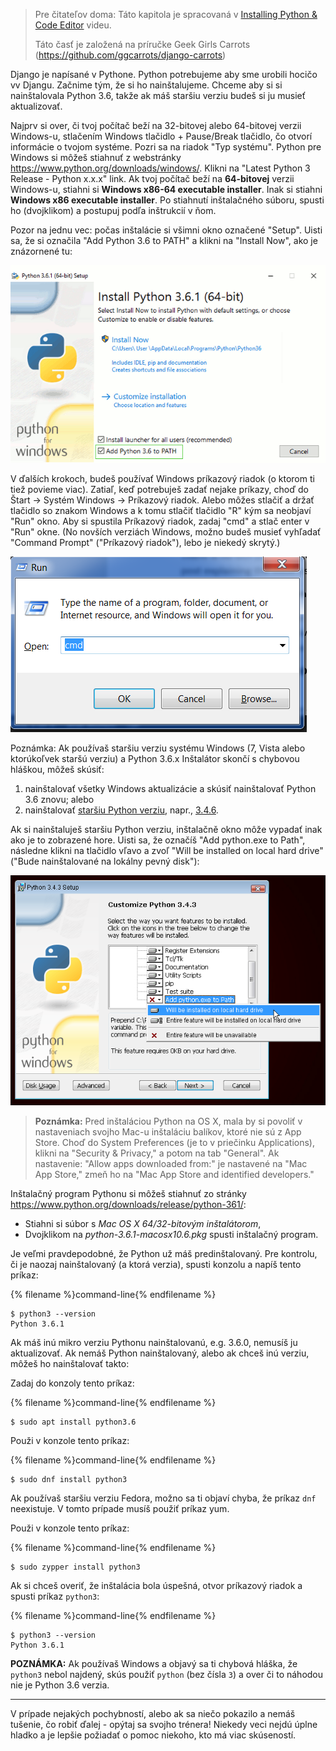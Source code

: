 > Pre čitateľov doma: Táto kapitola je spracovaná v [Installing Python & Code Editor](https://www.youtube.com/watch?v=pVTaqzKZCdA) videu.
> 
> Táto časť je založená na príručke Geek Girls Carrots (https://github.com/ggcarrots/django-carrots)

Django je napísané v Pythone. Python potrebujeme aby sme urobili hocičo vv Djangu. Začnime tým, že si ho nainštalujeme. Chceme aby si si nainštalovala Python 3.6, takže ak máš staršiu verziu budeš si ju musieť aktualizovať.

<!--sec data-title="Install Python: Windows" data-id="python_windows" data-collapse=true ces-->

Najprv si over, či tvoj počítač beží na 32-bitovej alebo 64-bitovej verzii Windows-u, stlačením Windows tlačidlo + Pause/Break tlačidlo, čo otvorí informácie o tvojom systéme. Pozri sa na riadok "Typ systému". Python pre Windows si môžeš stiahnuť z webstránky https://www.python.org/downloads/windows/. Klikni na "Latest Python 3 Release - Python x.x.x" link. Ak tvoj počítač beží na **64-bitovej** verzii Windows-u, stiahni si **Windows x86-64 executable installer**. Inak si stiahni **Windows x86 executable installer**. Po stiahnutí inštalačného súboru, spusti ho (dvojklikom) a postupuj podľa inštrukcií v ňom.

Pozor na jednu vec: počas inštalácie si všimni okno označené "Setup". Uisti sa, že si označila "Add Python 3.6 to PATH" a klikni na "Install Now", ako je znázornené tu:

![Nezabudni pridať Python do Cesty](../python_installation/images/python-installation-options.png)

V ďalších krokoch, budeš používať Windows príkazový riadok (o ktorom ti tiež povieme viac). Zatiaľ, keď potrebuješ zadať nejake príkazy, choď do Štart → Systém Windows → Príkazový riadok. Alebo môžes stlačiť a držať tlačidlo so znakom Windows a k tomu stlačiť tlačidlo "R" kým sa neobjaví "Run" okno. Aby si spustila Príkazový riadok, zadaj "cmd" a stlač enter v "Run" okne. (No novších verziách Windows, možno budeš musieť vyhľadať "Command Prompt" ("Príkazový riadok"), lebo je niekedý skrytý.)

![Zadaj "cmd" v "Run" okne](../python_installation/images/windows-plus-r.png)

Poznámka: Ak používaš staršiu verziu systému Windows (7, Vista alebo ktorúkoľvek staršú verziu) a Python 3.6.x Inštalátor skončí s chybovou hláškou, môžeš skúsiť:

1. nainštalovať všetky Windows aktualizácie a skúsiť nainštalovať Python 3.6 znovu; alebo
2. nainštalovať [staršiu Python verziu](https://www.python.org/downloads/windows/), napr., [3.4.6](https://www.python.org/downloads/release/python-346/).

Ak si nainštaluješ staršiu Python verziu, inštalačně okno môže vypadať inak ako je to zobrazené hore. Uisti sa, že označíš "Add python.exe to Path", následne klikni na tlačidlo vľavo a zvoľ "Will be installed on local hard drive" ("Bude nainštalované na lokálny pevný disk"):

![Pridaj Python do Path, staršie verzie](../python_installation/images/add_python_to_windows_path.png)

<!--endsec-->

<!--sec data-title="Install Python: OS X" data-id="python_OSX"
data-collapse=true ces-->

> **Poznámka:** Pred inštaláciou Python na OS X, mala by si povoliť v nastaveniach svojho Mac-u inštaláciu balíkov, ktoré nie sú z App Store. Choď do System Preferences (je to v priečinku Applications), klikni na "Security & Privacy," a potom na tab "General". Ak nastavenie: "Allow apps downloaded from:" je nastavené na "Mac App Store," zmeň ho na "Mac App Store and identified developers."

Inštalačný program Pythonu si môžeš stiahnuť zo stránky https://www.python.org/downloads/release/python-361/:

* Stiahni si súbor s *Mac OS X 64/32-bitovým inštalátorom*,
* Dvojklikom na *python-3.6.1-macosx10.6.pkg* spusti inštalačný program.

<!--endsec-->

<!--sec data-title="Install Python: Linux" data-id="python_linux"
data-collapse=true ces-->

Je veľmi pravdepodobné, že Python už máš predinštalovaný. Pre kontrolu, či je naozaj nainštalovaný (a ktorá verzia), spusti konzolu a napíš tento príkaz:

{% filename %}command-line{% endfilename %}

    $ python3 --version
    Python 3.6.1
    

Ak máš inú mikro verziu Pythonu nainštalovanú, e.g. 3.6.0, nemusíš ju aktualizovať. Ak nemáš Python nainštalovaný, alebo ak chceš inú verziu, môžeš ho nainštalovať takto:

<!--endsec-->

<!--sec data-title="Install Python: Debian or Ubuntu" data-id="python_debian" data-collapse=true ces-->

Zadaj do konzoly tento príkaz:

{% filename %}command-line{% endfilename %}

    $ sudo apt install python3.6
    

<!--endsec-->

<!--sec data-title="Install Python: Fedora" data-id="python_fedora"
data-collapse=true ces-->

Použi v konzole tento príkaz:

{% filename %}command-line{% endfilename %}

    $ sudo dnf install python3
    

Ak používaš staršiu verziu Fedora, možno sa ti objaví chyba, že príkaz `dnf` neexistuje. V tomto prípade musíš použiť príkaz yum.

<!--endsec-->

<!--sec data-title="Install Python: openSUSE" data-id="python_openSUSE"
data-collapse=true ces-->

Použi v konzole tento príkaz:

{% filename %}command-line{% endfilename %}

    $ sudo zypper install python3
    

<!--endsec-->

Ak si chceš overiť, že inštalácia bola úspešná, otvor príkazový riadok a spusti príkaz `python3`:

{% filename %}command-line{% endfilename %}

    $ python3 --version
    Python 3.6.1
    

**POZNÁMKA:** Ak používaš Windows a objavý sa ti chybová hláška, že `python3` nebol najdený, skús použiť `python` (bez čísla `3`) a over či to náhodou nie je Python 3.6 verzia.

* * *

V prípade nejakých pochybností, alebo ak sa niečo pokazilo a nemáš tušenie, čo robiť ďalej - opýtaj sa svojho trénera! Niekedy veci nejdú úplne hladko a je lepšie požiadať o pomoc niekoho, kto má viac skúseností.